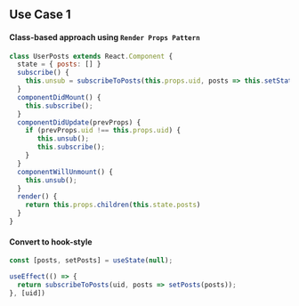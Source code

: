 ## Use Case 1
#### Class-based approach using `Render Props Pattern`
```js
class UserPosts extends React.Component {
  state = { posts: [] }
  subscribe() {
    this.unsub = subscribeToPosts(this.props.uid, posts => this.setState({ posts }));
  }
  componentDidMount() {
    this.subscribe();
  }
  componentDidUpdate(prevProps) {
    if (prevProps.uid !== this.props.uid) {
       this.unsub();
       this.subscribe();
    }
  }
  componentWillUnmount() {
    this.unsub();
  }
  render() {
    return this.props.children(this.state.posts)
  }
}
```
#### Convert to hook-style
```js
const [posts, setPosts] = useState(null);

useEffect(() => {
  return subscribeToPosts(uid, posts => setPosts(posts));
}, [uid])
```
